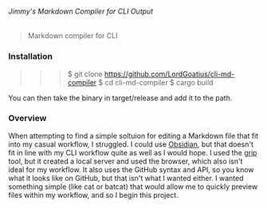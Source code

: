 ###### Jimmy's Markdown Compiler for CLI Output

> Markdown compiler for CLI

### Installation

>>> $ git clone https://github.com/LordGoatius/cli-md-compiler
 $ cd cli-md-compiler
 $ cargo build

You can then take the binary in target/release and add it to the path.


### Overview

When attempting to find a simple soltuion for editing a Markdown file that fit into my casual workflow, I struggled. I could use [Obsidian](https://obsidian.md/), but that doesn't fit in line with my CLI workflow quite as well as I would hope. I used the [grip](https://github.com/joeyespo/grip) tool, but it created a local server and used the browser, which also isn't ideal for my workflow. It also uses the GitHub syntax and API, so you know what it looks like on GitHub, but that isn't what I wanted either. I wanted something simple (like cat or batcat) that would allow me to quickly preview files within my workflow, and so I begin this project.
